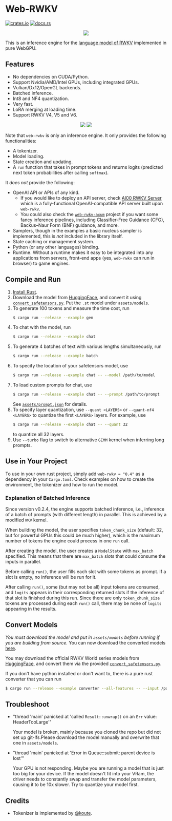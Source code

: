 # Web-RWKV
[![crates.io](https://img.shields.io/crates/v/web-rwkv)](https://crates.io/crates/web-rwkv)
[![docs.rs](https://docs.rs/web-rwkv/badge.svg)](https://docs.rs/web-rwkv)

<p align='center'><image src="assets/logo-ba.png"></p>

This is an inference engine for the [language model of RWKV](https://github.com/BlinkDL/RWKV-LM) implemented in pure WebGPU.

## Features
- No dependencies on CUDA/Python.
- Support Nvidia/AMD/Intel GPUs, including integrated GPUs.
- Vulkan/Dx12/OpenGL backends.
- Batched inference.
- Int8 and NF4 quantization.
- Very fast.
- LoRA merging at loading time.
- Support RWKV V4, V5 and V6.

<p align='center'>
<image src="screenshots/chat.gif">
<image src="screenshots/batch.gif">
</p>

Note that `web-rwkv` is only an inference engine. It only provides the following functionalities:
- A tokenizer.
- Model loading.
- State creation and updating.
- A `run` function that takes in prompt tokens and returns logits (predicted next token probabilities after calling `softmax`).

It *does not* provide the following:
- OpenAI API or APIs of any kind.
  - If you would like to deploy an API server, check [AI00 RWKV Server](https://github.com/cgisky1980/ai00_rwkv_server) which is a fully-functional OpenAI-compatible API server built upon `web-rwkv`.
  - You could also check the [`web-rwkv-axum`](https://github.com/Prunoideae/web-rwkv-axum) project if you want some fancy inference pipelines, including Classifier-Free Guidance (CFG), Backus–Naur Form (BNF) guidance, and more.
- Samplers, though in the examples a basic nucleus sampler is implemented, this is *not* included in the library itself.
- State caching or management system.
- Python (or any other languages) binding.
- Runtime. Without a runtime makes it easy to be integrated into any applications from servers, front-end apps (yes, `web-rwkv` can run in browser) to game engines.

## Compile and Run
1. [Install Rust](https://rustup.rs/).
2. Download the model from [HuggingFace](https://huggingface.co/BlinkDL/rwkv-5-world), and convert it using [`convert_safetensors.py`](./convert_safetensors.py). Put the `.st` model under `assets/models`.
3. To generate 100 tokens and measure the time cost, run
   ```bash
   $ cargo run --release --example gen
   ```
4. To chat with the model, run
   ```bash
   $ cargo run --release --example chat
   ```
5. To generate 4 batches of text with various lengths simultaneously, run
   ```bash
   $ cargo run --release --example batch
   ```
6. To specify the location of your safetensors model, use 
   ```bash
   $ cargo run --release --example chat -- --model /path/to/model
   ```
7. To load custom prompts for chat, use 
   ```bash
   $ cargo run --release --example chat -- --prompt /path/to/prompt
   ```
   See [`assets/prompt.json`](./assets/prompt.json) for details.
8. To specify layer quantization, use `--quant <LAYERS>` or `--quant-nf4 <LAYERS>` to quantize the first `<LAYERS>` layers. For example, use 
   ```bash
   $ cargo run --release --example chat -- --quant 32
   ```
   to quantize all 32 layers.
9.  Use `--turbo` flag to switch to alternative `GEMM` kernel when inferring long prompts.

## Use in Your Project
To use in your own rust project, simply add `web-rwkv = "0.4"` as a dependency in your `Cargo.toml`.
Check examples on how to create the environment, the tokenizer and how to run the model.

### Explanation of Batched Inference
Since version v0.2.4, the engine supports batched inference, i.e., inference of a batch of prompts (with different length) in parallel.
This is achieved by a modified `WKV` kernel.

When building the model, the user specifies `token_chunk_size` (default: 32, but for powerful GPUs this could be much higher), which is the maximum number of tokens the engine could process in one `run` call.

After creating the model, the user creates a `ModelState` with `max_batch` specified.
This means that there are `max_batch` slots that could consume the inputs in parallel.

Before calling `run()`, the user fills each slot with some tokens as prompt.
If a slot is empty, no inference will be run for it.

After calling `run()`, some (but may not be all) input tokens are consumed, and `logits` appears in their corresponding returned slots if the inference of that slot is finished during this run.
Since there are only `token_chunk_size` tokens are processed during each `run()` call, there may be none of `logits` appearing in the results.

## Convert Models
*You must download the model and put in `assets/models` before running if you are building from source.*
You can now download the converted models [here](https://huggingface.co/cgisky/RWKV-safetensors-fp16).

You may download the official RWKV World series models from [HuggingFace](https://huggingface.co/BlinkDL/rwkv-5-world), and convert them via the provided [`convert_safetensors.py`](convert_safetensors.py).

If you don't have python installed or don't want to, there is a pure rust converter that you can run
```bash
$ cargo run --release --example converter --all-features -- --input /path/to/model.pth
```

## Troubleshoot
- "thread 'main' panicked at 'called `Result::unwrap()` on an `Err` value: HeaderTooLarge'"
  
  Your model is broken, mainly because you cloned the repo but did not set up git-lfs.Please download the model manually and overwrite that one in `assets/models`.

- "thread 'main' panicked at 'Error in Queue::submit: parent device is lost'"

  Your GPU is not responding.
  Maybe you are running a model that is just too big for your device. If the model doesn't fit into your VRam, the driver needs to constantly swap and transfer the model parameters, causing it to be 10x slower.
  Try to quantize your model first.


## Credits
- Tokenizer is implemented by [@koute](https://github.com/koute/rwkv_tokenizer).
